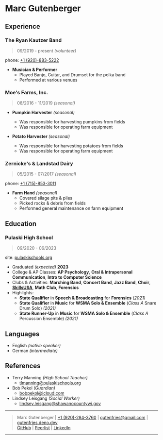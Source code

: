 # Marc Gutenberger

## Experience

### The Ryan Kautzer Band

> 09/2019 - present *(volunteer)*

phone: [+1 (920)-883-5222](tel:9208835222)

* **Musician & Performer**
  * Played Banjo, Guitar, and Drumset for the polka band
  * Performed at various venues

### Moe's Farms, Inc.

> 08/2016 - 11/2019 *(seasonal)*

* **Pumpkin Harvester** *(seasonal)*
  * Was responsible for harvesting pumpkins from fields
  * Was responsible for operating farm equipment

* **Potato Harvester** *(seasonal)*
  * Was responsible for harvesting potatoes from fields
  * Was responsible for operating farm equipment

### Zernicke's & Landstad Dairy

> 05/2015 - 07/2017 *(seasonal)*

phone: [+1 (715)-853-3011](tel:7158533011)

* **Farm Hand** *(seasonal)*
  * Covered silage pits & piles
  * Picked rocks & debris from fields
  * Performed general maintenance on farm equipment

## Education

### Pulaski High School

> 09/2020 - 06/2023

site: [pulaskischools.org](https://www.pulaskischools.org/)

* Graduated *(expected)* **2023**
* College & AP Classes: **AP Psychology**,  **Oral & Intrapersonal Communication**,  **Intro to Computer Science**
* Clubs & Activities: **Marching Band**, **Concert Band**, **Jazz Band**, **Choir**, **[SkillsUSA](https://www.skillsusa.org/)**, **Math Club**, **Forensics**
* Highlights:
  * **State Qualifier** in **Speech & Broadcasting** for **Forensics** *(2021)*
  * **State Qualifier** in **Music** for **WSMA Solo & Ensemble** (*Class A* Snare Drum Solo) *(2021)*
  * **State Runner-Up** in **Music** for **WSMA Solo & Ensemble** (*Class A* Percussion Ensemble) *(2021)*

## Languages

* English *(native speaker)*
* German *(intermediate)*

## References

* Terry Manning *(High School Teacher)*
  * <tlmanning@pulaskischools.org>
* Bob Pekol *(Guardian)*
  * <bobpekol@icloud.com>
* Lindsey Leisgang *(Social Worker)*
  * <lindsey.leisgang@shawanocountywi.gov>

---
> Marc Gutenberger | [+1 (920)-284-3760](tel:19202843760) | <gutenfries@gmail.com> | [gutenfries.deno.dev](https://gutenfries.deno.dev)\
> [GitHub](https://github.com/gutenfries) | [Peerlist](https://peerlist.io/gutenfries) | [LinkedIn](https://www.linkedin.com/in/gutenfries/)
---
